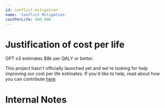 ```yaml
---
id: conflict-mitigation
name: 'Conflict Mitigation'
costPerLife: 600_000
---
```


# Justification of cost per life

GPT o3 estimates $8k per QALY or better.

This project hasn't officially launched yet and we're looking for help improving our cost per life estimates.
If you'd like to help, read about how you can contribute [here](https://github.com/impactlist/impactlist/blob/master/CONTRIBUTING.md)

# Internal Notes
